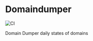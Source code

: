 # Domaindumper

![CI](https://github.com/rundocs/jekyll-rtd-theme/workflows/CI/badge.svg?branch=develop)

Domain Dumper daily states of domains
